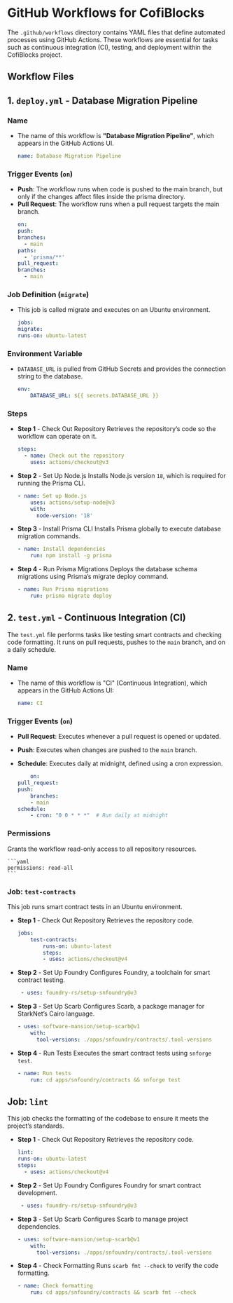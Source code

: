 # GitHub Workflows for CofiBlocks

The `.github/workflows` directory contains YAML files that define automated processes using GitHub Actions. These workflows are essential for tasks such as continuous integration (CI), testing, and deployment within the CofiBlocks project.

## Workflow Files

## 1. **`deploy.yml` - Database Migration Pipeline**

### **Name**  
- The name of this workflow is **"Database Migration Pipeline"**, which appears in the GitHub Actions UI.

    ```yaml
    name: Database Migration Pipeline
    ```

### **Trigger Events (`on`)**
- **Push**: The workflow runs when code is pushed to the main branch, but only if the changes affect files inside the prisma directory.   
- **Pull Request**: The workflow runs when a pull request targets the main branch.
    ```yaml
    on:
  push:
    branches:
      - main
    paths:
      - 'prisma/**'  
  pull_request:
    branches:
      - main
    ```

### **Job Definition (`migrate`)**
- This job is called migrate and executes on an Ubuntu environment.

    ```yaml
    jobs:
    migrate:
    runs-on: ubuntu-latest
    ```

### **Environment Variable**
- `DATABASE_URL` is pulled from GitHub Secrets and provides the connection string to the database.
    ```yaml
    env:
        DATABASE_URL: ${{ secrets.DATABASE_URL }}
   ```
### **Steps**
- **Step 1** - Check Out Repository
    Retrieves the repository’s code so the workflow can operate on it.
    ```yaml
    steps:
      - name: Check out the repository
        uses: actions/checkout@v3
    ```
- **Step 2** - Set Up Node.js
    Installs Node.js version `18`, which is required for running the Prisma CLI.
    ```yaml
    - name: Set up Node.js
        uses: actions/setup-node@v3
        with:
          node-version: '18'
    ```
- **Step 3** - Install Prisma CLI
    Installs Prisma globally to execute database migration commands.
    ```yaml
    - name: Install dependencies
        run: npm install -g prisma
    ```
- **Step 4** - Run Prisma Migrations
    Deploys the database schema migrations using Prisma’s migrate deploy command.
    ```yaml
    - name: Run Prisma migrations
        run: prisma migrate deploy

## 2. **`test.yml` - Continuous Integration (CI)**

The `test.yml` file performs tasks like testing smart contracts and checking code formatting. It runs on pull requests, pushes to the `main` branch, and on a daily schedule.

### **Name**

- The name of this workflow is "CI" (Continuous Integration), which appears in the GitHub Actions UI:

    ```yaml
    name: CI

### **Trigger Events (`on`)**
- **Pull Request**: Executes whenever a pull request is opened or updated.
- **Push**: Executes when changes are pushed to the `main` branch.
- **Schedule**: Executes daily at midnight, defined using a cron expression.
  
    ```yaml
        on:
    pull_request:
    push:
        branches:
        - main
    schedule:
        - cron: "0 0 * * *"  # Run daily at midnight
    ```

### **Permissions**
Grants the workflow read-only access to all repository resources.

    ```yaml
    permissions: read-all
    ```

### **Job: `test-contracts`**
This job runs smart contract tests in an Ubuntu environment.

- **Step 1** - Check Out Repository
    Retrieves the repository code.
    ```yaml
    jobs:
        test-contracts:
            runs-on: ubuntu-latest
            steps:
            - uses: actions/checkout@v4
    

- **Step 2** - Set Up Foundry
    Configures Foundry, a toolchain for smart contract testing.
    ```yaml
     - uses: foundry-rs/setup-snfoundry@v3
     ```
- **Step 3** - Set Up Scarb
    Configures Scarb, a package manager for StarkNet’s Cairo language.
    ```yaml
    - uses: software-mansion/setup-scarb@v1
        with:
          tool-versions: ./apps/snfoundry/contracts/.tool-versions
    ```
- **Step 4** - Run Tests
    Executes the smart contract tests using `snforge test`.
    ```yaml
    - name: Run tests
        run: cd apps/snfoundry/contracts && snforge test
    ```

## **Job: `lint`**
This job checks the formatting of the codebase to ensure it meets the project’s standards.

- **Step 1** - Check Out Repository
    Retrieves the repository code.
    ```yaml
    lint:
    runs-on: ubuntu-latest
    steps:
      - uses: actions/checkout@v4
    ```
- **Step 2** - Set Up Foundry
    Configures Foundry for smart contract development.
    ```yaml
     - uses: foundry-rs/setup-snfoundry@v3
     ```
- **Step 3** - Set Up Scarb
    Configures Scarb to manage project dependencies.
    ```yaml
    - uses: software-mansion/setup-scarb@v1
        with:
          tool-versions: ./apps/snfoundry/contracts/.tool-versions
    ```
- **Step 4** - Check Formatting
    Runs `scarb fmt --check` to verify the code formatting.
    ```yaml
    - name: Check formatting
        run: cd apps/snfoundry/contracts && scarb fmt --check
    ```





